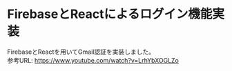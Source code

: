 # FirebaseとReactによるログイン機能実装
FirebaseとReactを用いてGmail認証を実装しました。<br>
参考URL: https://www.youtube.com/watch?v=LrhYbXOGLZo
